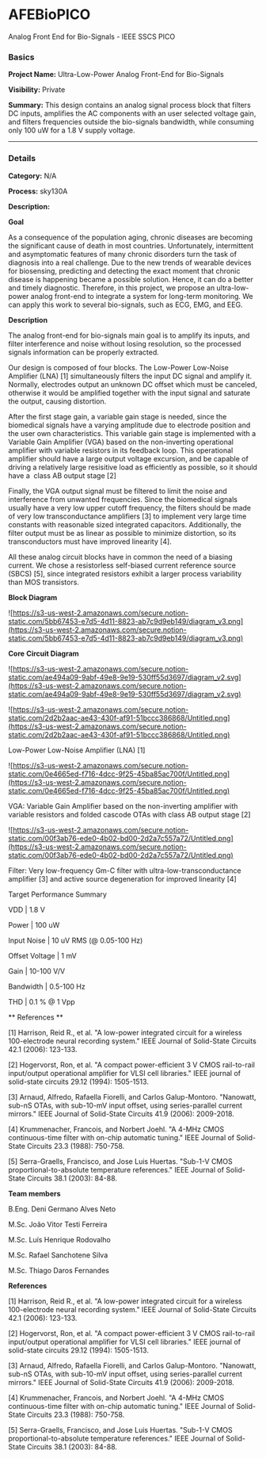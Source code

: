 # AFEBioPICO
Analog Front End for Bio-Signals - IEEE SSCS PICO

### Basics

**Project Name:** Ultra-Low-Power Analog Front-End for Bio-Signals

**Visibility:** Private

**Summary:** This design contains an analog signal process block that filters DC inputs, amplifies the AC components with an user selected voltage gain, and filters frequencies outside the bio-signals bandwidth, while consuming only 100 uW for a 1.8 V supply voltage.

---

### Details

**Category:** N/A

**Process:** sky130A

**Description:**

**Goal** 

As a consequence of the population aging, chronic diseases are becoming the significant cause of death in most countries. Unfortunately, intermittent and asymptomatic features of many chronic disorders turn the task of diagnosis into a real challenge. Due to the new trends of wearable devices for biosensing, predicting and detecting the exact moment that chronic disease is happening became a possible solution. Hence, it can do a better and timely diagnostic. Therefore, in this project, we propose an ultra-low-power analog front-end to integrate a system for long-term monitoring. We can apply this work to several bio-signals, such as ECG, EMG, and EEG.

**Description**

The analog front-end for bio-signals main goal is to amplify its inputs, and filter interference and noise without losing resolution, so the processed signals information can be properly extracted.

Our design is composed of four blocks. The Low-Power Low-Noise Amplifier (LNA) [1] simultaneously filters the input DC signal and amplify it. Normally, electrodes output an unknown DC offset which must be canceled, otherwise it would be amplified together with the input signal and saturate the output, causing distortion.

After the first stage gain, a variable gain stage is needed, since the biomedical signals have a varying amplitude due to electrode position and the user own characteristics. This variable gain stage is implemented with a Variable Gain Amplifier (VGA) based on the non-inverting operational amplifier with variable resistors in its feedback loop. This operational amplifier should have a large output voltage excursion, and be capable of driving a relatively large resisitive load as efficiently as possible, so it should have a  class AB output stage [2]

Finally, the VGA output signal must be filtered to limit the noise and interference from unwanted frequencies. Since the biomedical signals usually have a very low upper cutoff frequency, the filters should be made of very low transconductance amplifiers [3] to implement very large time constants with reasonable sized integrated capacitors. Additionally, the filter output must be as linear as possible to minimize distortion, so its transconductors must have improved linearity [4].

All these analog circuit blocks have in common the need of a biasing current. We chose a resistorless self-biased current reference source (SBCS) [5], since integrated resistors exhibit a larger process variability than MOS transistors.

**Block Diagram**

![https://s3-us-west-2.amazonaws.com/secure.notion-static.com/5bb67453-e7d5-4d11-8823-ab7c9d9eb149/diagram_v3.png](https://s3-us-west-2.amazonaws.com/secure.notion-static.com/5bb67453-e7d5-4d11-8823-ab7c9d9eb149/diagram_v3.png)

**Core** **Circuit Diagram**

![https://s3-us-west-2.amazonaws.com/secure.notion-static.com/ae494a09-9abf-49e8-9e19-530ff55d3697/diagram_v2.svg](https://s3-us-west-2.amazonaws.com/secure.notion-static.com/ae494a09-9abf-49e8-9e19-530ff55d3697/diagram_v2.svg)

![https://s3-us-west-2.amazonaws.com/secure.notion-static.com/2d2b2aac-ae43-430f-af91-51bccc386868/Untitled.png](https://s3-us-west-2.amazonaws.com/secure.notion-static.com/2d2b2aac-ae43-430f-af91-51bccc386868/Untitled.png)

Low-Power Low-Noise Amplifier (LNA) [1]

![https://s3-us-west-2.amazonaws.com/secure.notion-static.com/0e4665ed-f716-4dcc-9f25-45ba85ac700f/Untitled.png](https://s3-us-west-2.amazonaws.com/secure.notion-static.com/0e4665ed-f716-4dcc-9f25-45ba85ac700f/Untitled.png)

VGA: Variable Gain Amplifier based on the non-inverting amplifier with variable resistors and folded cascode OTAs with class AB output stage [2]

![https://s3-us-west-2.amazonaws.com/secure.notion-static.com/00f3ab76-ede0-4b02-bd00-2d2a7c557a72/Untitled.png](https://s3-us-west-2.amazonaws.com/secure.notion-static.com/00f3ab76-ede0-4b02-bd00-2d2a7c557a72/Untitled.png)

Filter: Very low-frequency Gm-C filter with ultra-low-transconductance amplifier [3] and active source degeneration for improved linearity [4]

Target Performance Summary

VDD             | 1.8 V

Power           | 100 uW

Input Noise     | 10 uV RMS (@ 0.05-100 Hz)

Offset Voltage  | 1 mV

Gain            | 10-100 V/V

Bandwidth       |	0.5-100 Hz

THD             |	0.1 % @ 1 Vpp

** References **

[1] Harrison, Reid R., et al. "A low-power integrated circuit for a wireless 100-electrode neural recording system." IEEE Journal of Solid-State Circuits 42.1 (2006): 123-133.

[2] Hogervorst, Ron, et al. "A compact power-efficient 3 V CMOS rail-to-rail input/output operational amplifier for VLSI cell libraries." IEEE journal of solid-state circuits 29.12 (1994): 1505-1513.

[3] Arnaud, Alfredo, Rafaella Fiorelli, and Carlos Galup-Montoro. "Nanowatt, sub-nS OTAs, with sub-10-mV input offset, using series-parallel current mirrors." IEEE Journal of Solid-State Circuits 41.9 (2006): 2009-2018.

[4] Krummenacher, Francois, and Norbert Joehl. "A 4-MHz CMOS continuous-time filter with on-chip automatic tuning." IEEE Journal of Solid-State Circuits 23.3 (1988): 750-758.

[5] Serra-Graells, Francisco, and Jose Luis Huertas. "Sub-1-V CMOS proportional-to-absolute temperature references." IEEE Journal of Solid-State Circuits 38.1 (2003): 84-88.

**Team members**

B.Eng. Deni Germano Alves Neto

M.Sc. João Vitor Testi Ferreira

M.Sc. Luís Henrique Rodovalho

M.Sc. Rafael Sanchotene Silva

M.Sc. Thiago Daros Fernandes

**References**

[1] Harrison, Reid R., et al. "A low-power integrated circuit for a wireless 100-electrode neural recording system." IEEE Journal of Solid-State Circuits 42.1 (2006): 123-133.

[2] Hogervorst, Ron, et al. "A compact power-efficient 3 V CMOS rail-to-rail input/output operational amplifier for VLSI cell libraries." IEEE journal of solid-state circuits 29.12 (1994): 1505-1513.

[3] Arnaud, Alfredo, Rafaella Fiorelli, and Carlos Galup-Montoro. "Nanowatt, sub-nS OTAs, with sub-10-mV input offset, using series-parallel current mirrors." IEEE Journal of Solid-State Circuits 41.9 (2006): 2009-2018.

[4] Krummenacher, Francois, and Norbert Joehl. "A 4-MHz CMOS continuous-time filter with on-chip automatic tuning." IEEE Journal of Solid-State Circuits 23.3 (1988): 750-758.

[5] Serra-Graells, Francisco, and Jose Luis Huertas. "Sub-1-V CMOS proportional-to-absolute temperature references." IEEE Journal of Solid-State Circuits 38.1 (2003): 84-88.
